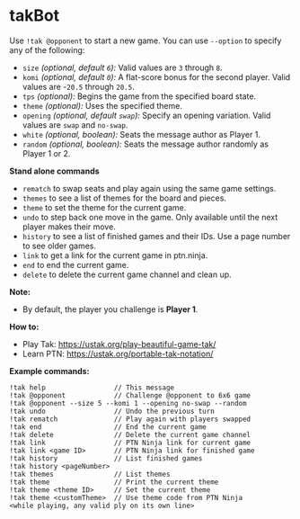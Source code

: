 # takBot

Use `!tak @opponent` to start a new game. You can use `--option` to specify any of the following:
  - `size` *(optional, default `6`):* Valid values are `3` through `8`.
  - `komi` *(optional, default `0`):* A flat-score bonus for the second player. Valid values are -`20.5` through `20.5`.
  - `tps` *(optional):* Begins the game from the specified board state.
  - `theme` *(optional):* Uses the specified theme.
  - `opening` *(optional, default `swap`):* Specify an opening variation. Valid values are `swap` and `no-swap`.
  - `white` *(optional, boolean):* Seats the message author as Player 1.
  - `random` *(optional, boolean):* Seats the message author randomly as Player 1 or 2.

**Stand alone commands**
  - `rematch` to swap seats and play again using the same game settings.
  - `themes` to see a list of themes for the board and pieces.
  - `theme` to set the theme for the current game.
  - `undo` to step back one move in the game. Only available until the next player makes their move.
  - `history` to see a list of finished games and their IDs. Use a page number to see older games.
  - `link` to get a link for the current game in ptn.ninja.
  - `end` to end the current game.
  - `delete` to delete the current game channel and clean up.

**Note:**
  - By default, the player you challenge is **Player 1**.

**How to:**
  - Play Tak: <https://ustak.org/play-beautiful-game-tak/>
  - Learn PTN: <https://ustak.org/portable-tak-notation/>

**Example commands:**
```
!tak help                 // This message
!tak @opponent            // Challenge @opponent to 6x6 game
!tak @opponent --size 5 --komi 1 --opening no-swap --random
!tak undo                 // Undo the previous turn
!tak rematch              // Play again with players swapped
!tak end                  // End the current game
!tak delete               // Delete the current game channel
!tak link                 // PTN Ninja link for current game
!tak link <game ID>       // PTN Ninja link for finished game
!tak history              // List finished games
!tak history <pageNumber>
!tak themes               // List themes
!tak theme                // Print the current theme
!tak theme <theme ID>     // Set the current theme
!tak theme <customTheme>  // Use theme code from PTN Ninja
<while playing, any valid ply on its own line>
```
